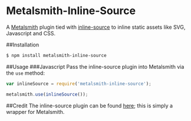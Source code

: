 # Metalsmith-Inline-Source
A [Metalsmith](https://github.com/metalsmith/metalsmith) plugin tied with [inline-source](https://github.com/popeindustries/inline-source) to inline static assets like SVG, Javascript and CSS.

##Installation
```bash
$ npm install metalsmith-inline-source
```

##Usage
###Javascript
Pass the inline-source plugin into Metalsmith via the `use` method:
```js
var inlineSource = require('metalsmith-inline-source');

metalsmith.use(inlineSource());
```

##Credit
The inline-source plugin can be found [here](https://github.com/popeindustries/inline-source); this is simply a wrapper for Metalsmith.
